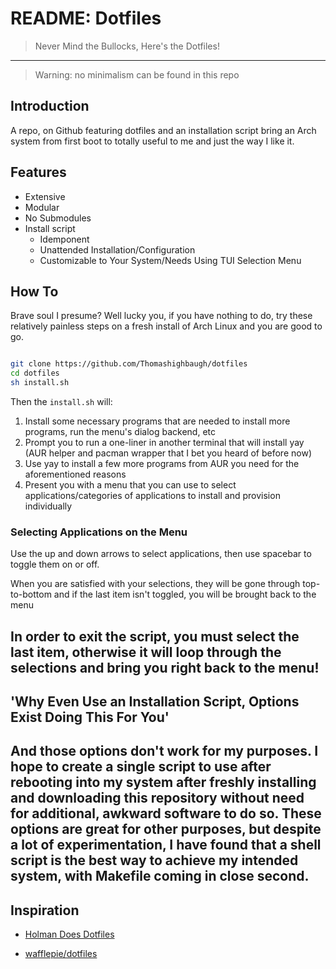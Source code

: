 # README: Dotfiles

> Never Mind the Bullocks, Here's the Dotfiles!

---

> Warning: no minimalism can be found in this repo

## Introduction

A repo, on Github featuring dotfiles and an installation script bring an Arch system from first boot to totally useful to me and just the way I like it.

## Features

- Extensive
- Modular
- No Submodules
- Install script
  - Idemponent
  - Unattended Installation/Configuration
  - Customizable to Your System/Needs Using TUI Selection Menu
## How To

Brave soul I presume? Well lucky you, if you have nothing to do, try these relatively painless steps on a fresh install of Arch Linux and you are good to go.

```bash

git clone https://github.com/Thomashighbaugh/dotfiles
cd dotfiles
sh install.sh
```

Then the `install.sh` will: 
1. Install some necessary programs that are needed to install more programs, run the menu's dialog backend, etc
2. Prompt you to run a one-liner in another terminal that will install yay (AUR helper and pacman wrapper that I bet you heard of before now)
3. Use yay to install a few more programs from AUR you need for the aforementioned reasons 
4. Present you with a menu that you can use to select applications/categories of applications to install and provision individually 

### Selecting Applications on the Menu
Use the up and down arrows to select applications, then use spacebar to toggle them on or off. 

When you are satisfied with your selections, they will be gone through top-to-bottom and if the last item isn't toggled, you will be brought back to the menu

**In order to exit the script, you must select the last item, otherwise it will loop through the selections and bring you right back to the menu!**
---

## 'Why Even Use an Installation Script, Options Exist Doing This For You'
And those options don't work for my purposes. I hope to create a single script to use after rebooting into my system after freshly installing and downloading this repository without need for additional, awkward software to do so. These options are great for other purposes, but despite a lot of experimentation, I have found that a shell script is the best way to achieve my intended system, with Makefile coming in close second. 
---

## Inspiration

- [Holman Does Dotfiles](https://github.com/holman/dotfiles)

- [wafflepie/dotfiles](https://github.com/wafflepie/dotfiles)
